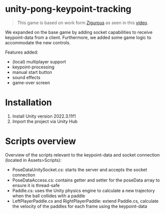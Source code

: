 # unity-pong-keypoint-tracking
>This game is based on work form [Zigurous](https://www.youtube.com/@Zigurous) as seen in this [video](https://www.youtube.com/watch?v=AcpaYq0ihaM&ab_channel=Zigurous).

We expanded on the base game by adding socket capabilities to receive keypoint-data from a client. Furthermore, we added some game logic to accommodate the new controls.

Features added:
- (local) multiplayer support
- keypoint-processing
- manual start button
- sound effects
- game-over screen

# Installation
1. Install Unity version 2022.3.11f1
2. Import the project via Unity Hub

# Scripts overview
Overview of the scripts relevant to the keypoint-data and socket connection (located in Assets>Scripts):
- PoseDataUnitySocket.cs: starts the server and accepts the socket connection
- PoseDataAccess.cs: contains getter and setter for the poseData array to ensure it is thread-safe
- Paddle.cs: uses the Unity physics engine to calculate a new trajectory when the ball collides with a paddle
- LeftPlayerPaddle.cs and RightPlayerPaddle: extend Paddle.cs, calculate the velocity of the paddles for each frame using the keypoint-data
